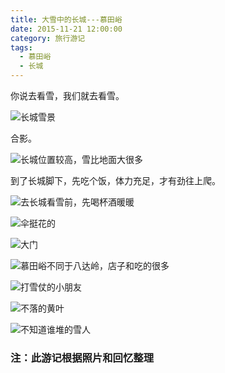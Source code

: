 ```yaml
---
title: 大雪中的长城---慕田峪
date: 2015-11-21 12:00:00
category: 旅行游记
tags:
  - 慕田峪
  - 长城
---
```


你说去看雪，我们就去看雪。

![长城雪景](大雪中的长城---慕田峪/3.JPG)

合影。

![长城位置较高，雪比地面大很多](大雪中的长城---慕田峪/1.JPG)

<!--more-->

到了长城脚下，先吃个饭，体力充足，才有劲往上爬。

![去长城看雪前，先喝杯酒暖暖](大雪中的长城---慕田峪/2.JPG)

![伞挺花的](大雪中的长城---慕田峪/4.jpg)


![大门](大雪中的长城---慕田峪/5.JPG)

![慕田峪不同于八达岭，店子和吃的很多](大雪中的长城---慕田峪/6.jpg)


![打雪仗的小朋友](大雪中的长城---慕田峪/7.jpg)

![不落的黄叶](大雪中的长城---慕田峪/8.jpg)

![不知道谁堆的雪人](大雪中的长城---慕田峪/9.jpg)



### 注：此游记根据照片和回忆整理
